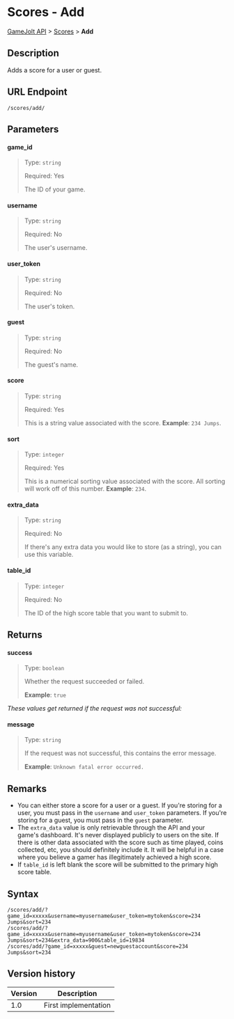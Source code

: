 # Scores - Add

[GameJolt API](../index.md) > [Scores](index.md) > __Add__

## Description

Adds a score for a user or guest.

## URL Endpoint

```
/scores/add/
```

## Parameters

#### game_id
> Type: `string`
>
> Required: Yes
>
> The ID of your game.

#### username
> Type: `string`
>
> Required: No
>
> The user's username.

#### user_token
> Type: `string`
>
> Required: No
>
> The user's token.

#### guest
> Type: `string`
>
> Required: No
>
> The guest's name.

#### score
> Type: `string`
>
> Required: Yes
>
> This is a string value associated with the score. __Example__: `234 Jumps`.

#### sort
> Type: `integer`
>
> Required: Yes
>
> This is a numerical sorting value associated with the score. All sorting will work off of this number. __Example__: `234`.

#### extra_data
> Type: `string`
>
> Required: No
>
> If there's any extra data you would like to store (as a string), you can use this variable.

#### table_id
> Type: `integer`
>
> Required: No
>
> The ID of the high score table that you want to submit to.

## Returns

#### success
> Type: `boolean`
>
> Whether the request succeeded or failed.
>
> __Example__: `true`

_These values get returned if the request was not successful:_

#### message
> Type: `string`
>
> If the request was not successful, this contains the error message.
>
> __Example__: `Unknown fatal error occurred.`

## Remarks

- You can either store a score for a user or a guest. If you're storing for a user, you must pass in the `username` and `user_token` parameters. If you're storing for a guest, you must pass in the `guest` parameter.
- The `extra_data` value is only retrievable through the API and your game's dashboard. It's never displayed publicly to users on the site. If there is other data associated with the score such as time played, coins collected, etc, you should definitely include it. It will be helpful in a case where you believe a gamer has illegitimately achieved a high score.
- If `table_id` is left blank the score will be submitted to the primary high score table.

## Syntax

```
/scores/add/?game_id=xxxxx&username=myusername&user_token=mytoken&score=234 Jumps&sort=234
/scores/add/?game_id=xxxxx&username=myusername&user_token=mytoken&score=234 Jumps&sort=234&extra_data=900&table_id=19834
/scores/add/?game_id=xxxxx&guest=newguestaccount&score=234 Jumps&sort=234
```

## Version history

Version		 | Description
---			 | ---
1.0			 | First implementation
